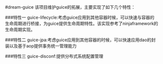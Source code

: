 #dream-guice
该项目维护guice的拓展，主要实现了如下几个特性：

###特性一
guice-lifecycle:考虑guice应用到其他容器时候，可以快速与容器的生命周期进行桥接，为guice提供生命周期特性。该实现参考了ninjaframework的生命周期实现。

###特性二
guice-jpa:考虑guice应用到其他容器的时候，可以快速应用dao的封装以及基于aop提供事务统一管理能力

###特性三
guice-disconf:提供分布式系统配置管理